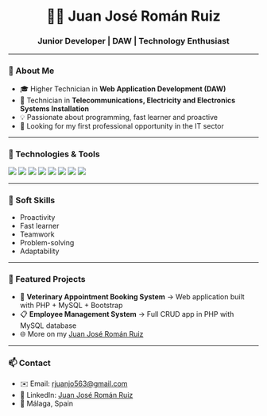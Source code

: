 <!-- Header with your name -->
<h1 align="center">👨‍💻 Juan José Román Ruiz</h1>
<h3 align="center">Junior Developer | DAW | Technology Enthusiast</h3>

---

<!-- About Me -->
### 👋 About Me
- 🎓 Higher Technician in **Web Application Development (DAW)**
- 🔧 Technician in **Telecommunications, Electricity and Electronics Systems Installation**
- 💡 Passionate about programming, fast learner and proactive
- 🤝 Looking for my first professional opportunity in the IT sector

---

<!-- Technologies -->
### 🚀 Technologies & Tools
<p align="left">
  <img src="https://img.shields.io/badge/PHP-777BB4?style=for-the-badge&logo=php&logoColor=white" />
  <img src="https://img.shields.io/badge/MySQL-005C84?style=for-the-badge&logo=mysql&logoColor=white" />
  <img src="https://img.shields.io/badge/HTML5-E34F26?style=for-the-badge&logo=html5&logoColor=white" />
  <img src="https://img.shields.io/badge/CSS3-1572B6?style=for-the-badge&logo=css3&logoColor=white" />
  <img src="https://img.shields.io/badge/Bootstrap-563D7C?style=for-the-badge&logo=bootstrap&logoColor=white" />
  <img src="https://img.shields.io/badge/JavaScript-F7DF1E?style=for-the-badge&logo=javascript&logoColor=black" />
  <img src="https://img.shields.io/badge/Git-F05032?style=for-the-badge&logo=git&logoColor=white" />
  <img src="https://img.shields.io/badge/GitHub-181717?style=for-the-badge&logo=github&logoColor=white" />
</p>

---

<!-- Soft Skills -->
### 🌟 Soft Skills
- Proactivity  
- Fast learner  
- Teamwork  
- Problem-solving  
- Adaptability  

---

<!-- Projects -->
### 📂 Featured Projects
- 🐾 **Veterinary Appointment Booking System** → Web application built with PHP + MySQL + Bootstrap  
- 📋 **Employee Management System** → Full CRUD app in PHP with MySQL database  
- 🌐 More on my <a href="linkedin.com/in/juan-josé-román-ruiz-223172221">Juan José Román Ruiz</a> 

---

<!-- Contact -->
### 📫 Contact
- ✉️ Email: rjuanjo563@gmail.com  
- 💼 LinkedIn: <a href="linkedin.com/in/juan-josé-román-ruiz-223172221">Juan José Román Ruiz</a> 
- 📍 Málaga, Spain
